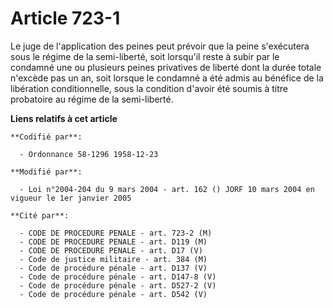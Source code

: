 # Article 723-1

Le juge de l'application des peines peut prévoir que la peine s'exécutera sous le régime de la semi-liberté, soit lorsqu'il
reste à subir par le condamné une ou plusieurs peines privatives de liberté dont la durée totale n'excède pas un an, soit
lorsque le condamné a été admis au bénéfice de la libération conditionnelle, sous la condition d'avoir été soumis à titre
probatoire au régime de la semi-liberté.

**Liens relatifs à cet article**

	**Codifié par**:

	  - Ordonnance 58-1296 1958-12-23

	**Modifié par**:

	  - Loi n°2004-204 du 9 mars 2004 - art. 162 () JORF 10 mars 2004 en vigueur le 1er janvier 2005

	**Cité par**:

	  - CODE DE PROCEDURE PENALE - art. 723-2 (M)
	  - CODE DE PROCEDURE PENALE - art. D119 (M)
	  - CODE DE PROCEDURE PENALE - art. D17 (V)
	  - Code de justice militaire - art. 384 (M)
	  - Code de procédure pénale - art. D137 (V)
	  - Code de procédure pénale - art. D147-8 (V)
	  - Code de procédure pénale - art. D527-2 (V)
	  - Code de procédure pénale - art. D542 (V)
